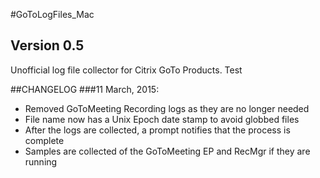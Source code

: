 #GoToLogFiles_Mac
## Version 0.5
Unofficial log file collector for Citrix GoTo Products.
Test

##CHANGELOG
###11 March, 2015:
* Removed GoToMeeting Recording logs as they are no longer needed  
* File name now has a Unix Epoch date stamp to avoid globbed files  
* After the logs are collected, a prompt notifies that the process is complete  
* Samples are collected of the GoToMeeting EP and RecMgr if they are running  
